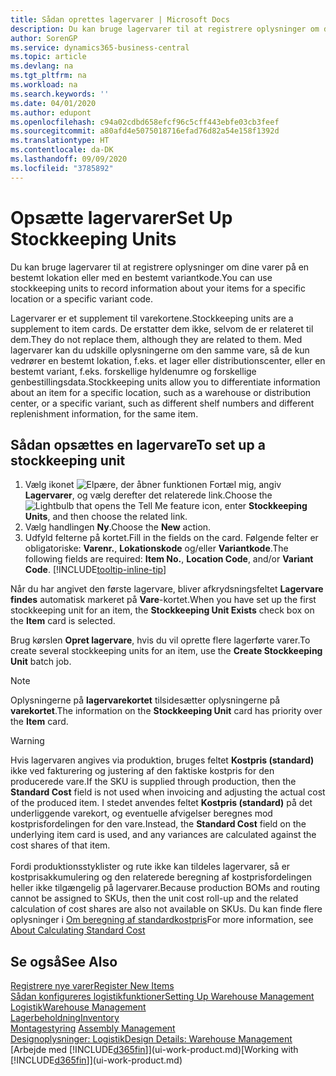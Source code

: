 ```yaml
---
title: Sådan oprettes lagervarer | Microsoft Docs
description: Du kan bruge lagervarer til at registrere oplysninger om dine varer på en bestemt lokation eller med en bestemt variantkode.
author: SorenGP
ms.service: dynamics365-business-central
ms.topic: article
ms.devlang: na
ms.tgt_pltfrm: na
ms.workload: na
ms.search.keywords: ''
ms.date: 04/01/2020
ms.author: edupont
ms.openlocfilehash: c94a02cdbd658efcf96c5cff443ebfe03cb3feef
ms.sourcegitcommit: a80afd4e5075018716efad76d82a54e158f1392d
ms.translationtype: HT
ms.contentlocale: da-DK
ms.lasthandoff: 09/09/2020
ms.locfileid: "3785892"
---
```

# <a name="set-up-stockkeeping-units"></a><span data-ttu-id="8afa3-103">Opsætte lagervarer</span><span class="sxs-lookup"><span data-stu-id="8afa3-103">Set Up Stockkeeping Units</span></span>
<span data-ttu-id="8afa3-104">Du kan bruge lagervarer til at registrere oplysninger om dine varer på en bestemt lokation eller med en bestemt variantkode.</span><span class="sxs-lookup"><span data-stu-id="8afa3-104">You can use stockkeeping units to record information about your items for a specific location or a specific variant code.</span></span>  

 <span data-ttu-id="8afa3-105">Lagervarer er et supplement til varekortene.</span><span class="sxs-lookup"><span data-stu-id="8afa3-105">Stockkeeping units are a supplement to item cards.</span></span> <span data-ttu-id="8afa3-106">De erstatter dem ikke, selvom de er relateret til dem.</span><span class="sxs-lookup"><span data-stu-id="8afa3-106">They do not replace them, although they are related to them.</span></span> <span data-ttu-id="8afa3-107">Med lagervarer kan du udskille oplysningerne om den samme vare, så de kun vedrører en bestemt lokation, f.eks. et lager eller distributionscenter, eller en bestemt variant, f.eks. forskellige hyldenumre og forskellige genbestillingsdata.</span><span class="sxs-lookup"><span data-stu-id="8afa3-107">Stockkeeping units allow you to differentiate information about an item for a specific location, such as a warehouse or distribution center, or a specific variant, such as different shelf numbers and different replenishment information, for the same item.</span></span>  

## <a name="to-set-up-a-stockkeeping-unit"></a><span data-ttu-id="8afa3-108">Sådan opsættes en lagervare</span><span class="sxs-lookup"><span data-stu-id="8afa3-108">To set up a stockkeeping unit</span></span>  

1.  <span data-ttu-id="8afa3-109">Vælg ikonet ![Elpære, der åbner funktionen Fortæl mig](media/ui-search/search_small.png "Fortæl mig, hvad du vil foretage dig"), angiv **Lagervarer**, og vælg derefter det relaterede link.</span><span class="sxs-lookup"><span data-stu-id="8afa3-109">Choose the ![Lightbulb that opens the Tell Me feature](media/ui-search/search_small.png "Tell me what you want to do") icon, enter **Stockkeeping Units**, and then choose the related link.</span></span>  
2.  <span data-ttu-id="8afa3-110">Vælg handlingen **Ny**.</span><span class="sxs-lookup"><span data-stu-id="8afa3-110">Choose the **New** action.</span></span>  
3.  <span data-ttu-id="8afa3-111">Udfyld felterne på kortet.</span><span class="sxs-lookup"><span data-stu-id="8afa3-111">Fill in the fields on the card.</span></span> <span data-ttu-id="8afa3-112">Følgende felter er obligatoriske: **Varenr.**, **Lokationskode** og/eller **Variantkode**.</span><span class="sxs-lookup"><span data-stu-id="8afa3-112">The following fields are required: **Item No.**, **Location Code**, and/or **Variant Code**.</span></span> [!INCLUDE[tooltip-inline-tip](includes/tooltip-inline-tip_md.md)]  

<span data-ttu-id="8afa3-113">Når du har angivet den første lagervare, bliver afkrydsningsfeltet **Lagervare findes** automatisk markeret på **Vare**-kortet.</span><span class="sxs-lookup"><span data-stu-id="8afa3-113">When you have set up the first stockkeeping unit for an item, the **Stockkeeping Unit Exists** check box on the **Item** card is selected.</span></span>  

<span data-ttu-id="8afa3-114">Brug kørslen **Opret lagervare**, hvis du vil oprette flere lagerførte varer.</span><span class="sxs-lookup"><span data-stu-id="8afa3-114">To create several stockkeeping units for an item, use the **Create Stockkeeping Unit** batch job.</span></span>  

> [!NOTE]  
>  <span data-ttu-id="8afa3-115">Oplysningerne på **lagervarekortet** tilsidesætter oplysningerne på **varekortet**.</span><span class="sxs-lookup"><span data-stu-id="8afa3-115">The information on the **Stockkeeping Unit** card has priority over the **Item** card.</span></span>

> [!Warning]
> <span data-ttu-id="8afa3-116">Hvis lagervaren angives via produktion, bruges feltet **Kostpris (standard)** ikke ved fakturering og justering af den faktiske kostpris for den producerede vare.</span><span class="sxs-lookup"><span data-stu-id="8afa3-116">If the SKU is supplied through production, then the **Standard Cost** field is not used when invoicing and adjusting the actual cost of the produced item.</span></span> <span data-ttu-id="8afa3-117">I stedet anvendes feltet **Kostpris (standard)** på det underliggende varekort, og eventuelle afvigelser beregnes mod kostprisfordelingen for den vare.</span><span class="sxs-lookup"><span data-stu-id="8afa3-117">Instead, the **Standard Cost** field on the underlying item card is used, and any variances are calculated against the cost shares of that item.</span></span><br /><br />
> <span data-ttu-id="8afa3-118">Fordi produktionsstyklister og rute ikke kan tildeles lagervarer, så er kostprisakkumulering og den relaterede beregning af kostprisfordelingen heller ikke tilgængelig på lagervarer.</span><span class="sxs-lookup"><span data-stu-id="8afa3-118">Because production BOMs and routing cannot be assigned to SKUs, then the unit cost roll-up and the related calculation of cost shares are also not available on SKUs.</span></span> <span data-ttu-id="8afa3-119">Du kan finde flere oplysninger i [Om beregning af standardkostpris](finance-about-calculating-standard-cost.md)</span><span class="sxs-lookup"><span data-stu-id="8afa3-119">For more information, see [About Calculating Standard Cost](finance-about-calculating-standard-cost.md)</span></span>

## <a name="see-also"></a><span data-ttu-id="8afa3-120">Se også</span><span class="sxs-lookup"><span data-stu-id="8afa3-120">See Also</span></span>  
[<span data-ttu-id="8afa3-121">Registrere nye varer</span><span class="sxs-lookup"><span data-stu-id="8afa3-121">Register New Items</span></span>](inventory-how-register-new-items.md)  
[<span data-ttu-id="8afa3-122">Sådan konfigureres logistikfunktioner</span><span class="sxs-lookup"><span data-stu-id="8afa3-122">Setting Up Warehouse Management</span></span>](warehouse-setup-warehouse.md)  
[<span data-ttu-id="8afa3-123">Logistik</span><span class="sxs-lookup"><span data-stu-id="8afa3-123">Warehouse Management</span></span>](warehouse-manage-warehouse.md)  
[<span data-ttu-id="8afa3-124">Lagerbeholdning</span><span class="sxs-lookup"><span data-stu-id="8afa3-124">Inventory</span></span>](inventory-manage-inventory.md)  
<span data-ttu-id="8afa3-125">[Montagestyring](assembly-assemble-items.md)  </span><span class="sxs-lookup"><span data-stu-id="8afa3-125">[Assembly Management](assembly-assemble-items.md)  </span></span>  
[<span data-ttu-id="8afa3-126">Designoplysninger: Logistik</span><span class="sxs-lookup"><span data-stu-id="8afa3-126">Design Details: Warehouse Management</span></span>](design-details-warehouse-management.md)  
<span data-ttu-id="8afa3-127">[Arbejde med [!INCLUDE[d365fin](includes/d365fin_md.md)]](ui-work-product.md)</span><span class="sxs-lookup"><span data-stu-id="8afa3-127">[Working with [!INCLUDE[d365fin](includes/d365fin_md.md)]](ui-work-product.md)</span></span>  
